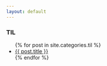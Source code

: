 ```yaml
---
layout: default
---
```

### TIL

<ul>
    {% for post in site.categories.til %}
    <li>
        <a href="{{ post.url }}">{{ post.title }}</a>
    </li>
    {% endfor %}
</ul>

